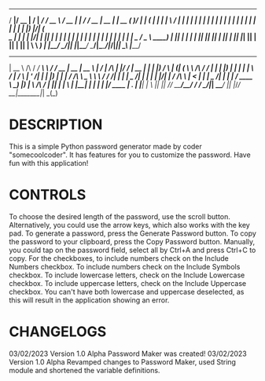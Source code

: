    _____  ____  __  __ ______ _____ ____   ____  _      _____ ____  _____  ______ _____  _  _____ 
  / ____|/ __ \|  \/  |  ____/ ____/ __ \ / __ \| |    / ____/ __ \|  __ \|  ____|  __ \( )/ ____|
 | (___ | |  | | \  / | |__ | |   | |  | | |  | | |   | |   | |  | | |  | | |__  | |__) |/| (___  
  \___ \| |  | | |\/| |  __|| |   | |  | | |  | | |   | |   | |  | | |  | |  __| |  _  /   \___ \ 
  ____) | |__| | |  | | |___| |___| |__| | |__| | |___| |___| |__| | |__| | |____| | \ \   ____) |
 |_____/ \____/|_|  |_|______\_____\____/ \____/|______\_____\____/|_____/|______|_|  \_\ |_____/ 
                                                                                                  
  _____         _____ _______          ______  _____  _____    __  __          _  ________ _____  _ 
 |  __ \ /\    / ____/ ____\ \        / / __ \|  __ \|  __ \  |  \/  |   /\   | |/ /  ____|  __ \| |
 | |__) /  \  | (___| (___  \ \  /\  / / |  | | |__) | |  | | | \  / |  /  \  | ' /| |__  | |__) | |
 |  ___/ /\ \  \___ \\___ \  \ \/  \/ /| |  | |  _  /| |  | | | |\/| | / /\ \ |  < |  __| |  _  /| |
 | |  / ____ \ ____) |___) |  \  /\  / | |__| | | \ \| |__| | | |  | |/ ____ \| . \| |____| | \ \|_|
 |_| /_/    \_\_____/_____/    \/  \/   \____/|_|  \_\_____/  |_|  |_/_/    \_\_|\_\______|_|  \_(_)
                                                                                                    
                                                                                                                                                                                                                                                                                                                                                              
# DESCRIPTION
  This is a simple Python password generator made by coder "somecoolcoder". It has features for you to customize the password.
  Have fun with this application!
# CONTROLS
  To choose the desired length of the password, use the scroll button. 
  Alternatively, you could use the arrow keys, which also works with the key pad.
  To generate a password, press the Generate Password button.
  To copy the password to your clipboard, press the Copy Password button.
  Manually, you could tap on the password field, select all by Ctrl+A and press Ctrl+C to copy.
  For the checkboxes, to include numbers check on the Include Numbers checkbox.
  To include numbers check on the Include Symbols checkbox.
  To include lowercase letters, check on the Include Lowercase checkbox.
  To include uppercase letters, check on the Include Uppercase checkbox.
  You can't have both lowercase and uppercase deselected, as this will result in the application showing an error.
# CHANGELOGS
  03/02/2023 Version 1.0 Alpha
   Password Maker was created!
  03/02/2023 Version 1.0 Alpha
   Revamped changes to Password Maker, used String module and shortened the variable definitions.
